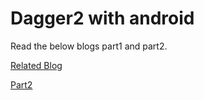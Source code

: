# Dagger2 with android

Read the below blogs part1 and part2.

[Related Blog](https://medium.com/@iammert/new-android-injector-with-dagger-2-part-1-8baa60152abe)

[Part2](https://medium.com/@iammert/new-android-injector-with-dagger-2-part-2-4af05fd783d0)

